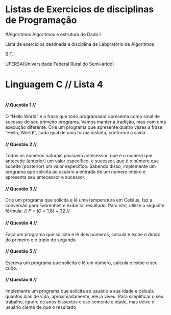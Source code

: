 # Listas de Exercicios de disciplinas de Programação

#Algoritmos
Algoritmos e estrutura de Dado I

<div>
   <p align="left"> Lista de exercicios destinada a disciplina de Labpratório de Algoritmos</p>
    <p align="left">B.T.I</p>
    <p align="left">UFERSA(Universidade Federal Rural do Semi-árido)</p>
</div>

<h1>Linguagem C // Lista 4<h1>

<h4>// Questão 1 //</h4>
<p>
  O “Hello World” é a frase que todo programador apresenta como sinal de sucesso
do seu primeiro programa. Vamos manter a tradição, mas com uma execução
diferente. Crie um programa que apresente quatro vezes a frase “Hello, World!”,
cada qual de uma forma distinta, conforme a saída
</p>

<h4>// Questão 2 //</h4>

<p>
  Todos os números naturais possuem antecessor, que é o número que antecede
(anterior) um valor específico, e sucessor, que é o número que sucede (posterior) um
valor específico. Sabendo disso, implemente um programa que solicita ao usuário a
entrada de um número inteiro e apresenta seu antecessor e sucessor. 
</p>

<h4> // Questão 3 // </h4>

<p>
  Crie um programa que solicita e lê uma temperatura em Celsius, faz a conversão
para Fahrenheit e exibe tal resultado. Para isto, utilize a seguinte fórmula:
// 𝐹 = (𝐶 × 1,8) + 32 //
</p>

<h4> // Questão 4 // </h4>

<p>
  Faça um programa que solicita e lê dois números, calcula e exibe o dobro do
primeiro e o triplo do segundo
</p>

<h4> // Questão 5 // </h4>

<p>
  Escreva um programa que solicita e lê um número, calcula e exibe o seu cubo.
</p>

<h4> // Questão 6 // </h4>

<p>
  Implemente um programa que solicita ao usuário a sua idade e calcula quantos dias
de vida, aproximadamente, ele já viveu. Para simplificar o seu trabalho, ignore os
anos bissextos e use somente a idade, mas deixe o usuário ciente de que o resultado 
</p>
